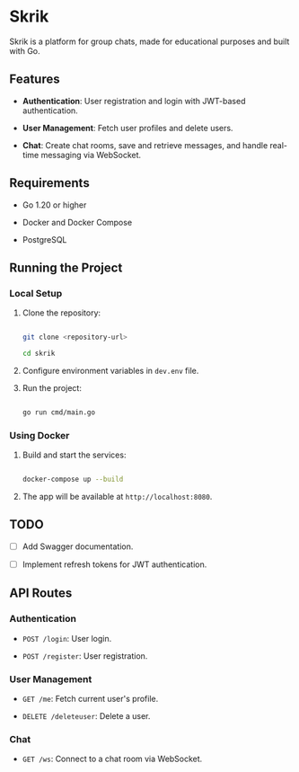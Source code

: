 # Skrik



Skrik is a platform for group chats, made for educational purposes and built with Go.



## Features


- **Authentication**: User registration and login with JWT-based authentication.

- **User Management**: Fetch user profiles and delete users.

- **Chat**: Create chat rooms, save and retrieve messages, and handle real-time messaging via WebSocket.



## Requirements



- Go 1.20 or higher

- Docker and Docker Compose

- PostgreSQL



## Running the Project



### Local Setup

1. Clone the repository:

    ```bash

    git clone <repository-url>

    cd skrik

    ```

2. Configure environment variables in `dev.env` file.

3. Run the project:

    ```bash

    go run cmd/main.go

    ```



### Using Docker

1. Build and start the services:

    ```bash

    docker-compose up --build

    ```

2. The app will be available at `http://localhost:8080`.



## TODO



- [ ] Add Swagger documentation.

- [ ] Implement refresh tokens for JWT authentication.



## API Routes


### Authentication

- `POST /login`: User login.

- `POST /register`: User registration.



### User Management

- `GET /me`: Fetch current user's profile.

- `DELETE /deleteuser`: Delete a user.



### Chat

- `GET /ws`: Connect to a chat room via WebSocket.

